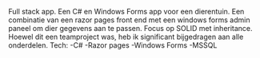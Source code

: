 Full stack app. Een C# en Windows Forms app voor een dierentuin. Een combinatie van een razor pages front end met een windows forms admin paneel om dier gegevens aan te passen. Focus op SOLID met inheritance. Hoewel dit een teamproject was, heb ik significant bijgedragen aan alle onderdelen.
Tech:
-C#
-Razor pages
-Windows Forms
-MSSQL
